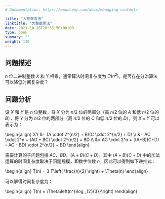 ```yaml
---
# Documentation: https://wowchemy.com/docs/managing-content/

title: "大整数乘法"
linktitle: "大整数乘法"
date: 2021-10-16T20:53:50+08:00
type: book
summary: ""
weight: 110
---
```


<!--more-->

## 问题描述

$n$ 位二进制整数 $X$ 和 $Y$ 相乘，通常算法时间复杂度为 $O(n^2)$。是否存在分治算法可以降低时间复杂度？

## 问题分析

设 $X$ 和 $Y$ 是 $n$ 位整数，将 $X$ 分为 $n/2$ 位的两部分（高 $n/2$ 位的 $A$ 和低 $n/2$ 位的 $B$），将 $Y$ 分为 $n/2$ 位的两部分（高 $n/2$ 位的 $C$ 和低 $n/2$ 位的 $D$）。则 $X \times Y$ 可以表示为：

\begin{align}
XY &= (A \cdot 2^{n/2} + B)(C \cdot 2^{n/2} + D) \\\\
&= AC \cdot 2^n + (AD + BC) \cdot 2^{n/2} + BD \\\\
&= AC \cdot 2^n + ((A+B)(C+D) - AC - BD) \cdot 2^{n/2} + BD
\end{align}

需要计算的子问题包括 $AC$、$BD$、$(A+B)(C+D)$。其中 $(A+B)(C+D)$ 中的加法运算的时间复杂度取决于问题规模，即数字位数 $n$。因此可以得到如下递推式：

\begin{align}
T(n) = 3 T\left( \frac{n}{2} \right) + \Theta(n)
\end{align}

可以解得时间复杂度为：

\begin{align}
T(n) = \Theta\left(n^{\log _{2}{3}}\right)
\end{align}